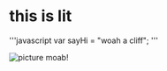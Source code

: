 # this is lit
'''javascript
var sayHi = "woah a cliff";
'''

![picture moab!](https://github.com/user-attachments/assets/ae2982b2-0569-4ec6-95ce-e793adbb6053)
